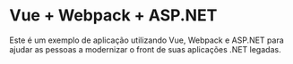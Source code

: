 # Vue + Webpack + ASP.NET
Este é um exemplo de aplicação utilizando Vue, Webpack e ASP.NET para ajudar as pessoas a modernizar o front de suas aplicações .NET legadas.
